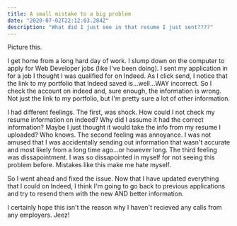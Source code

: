 ```yaml
---
title: A small mistake to a big problem
date: "2020-07-02T22:12:03.284Z"
description: "What did I just see in that resume I just sent????"
---
```


Picture this. 

I get home from a long hard day of work. I slump down on the computer to apply for Web Developer jobs (like I've been doing). I sent my application in for a job I thought I was qualified for on Indeed. As I click send, I notice that the link to my portfolio that Indeed saved is...well...WAY incorrect. So I check the account on indeed and, sure enough, the information is wrong. Not just the link to my portfolio, but I'm pretty sure a lot of other information. 

I had different feelings. The first, was shock. How could I not check my resume information on indeed? Why did I assume it had the correct information? Maybe I just thought it would take the info from my resume I uploaded? Who knows.
The second feeling was annoyance. I was not amused that I was accidentally sending out information that wasn't accurate and most likely from a long time ago...or however long. 
The third feeling was dissapointment. I was so dissapointed in myself for not seeing this problem before. Mistakes like this make me hate myself. 

So I went ahead and fixed the issue. Now that I have updated everything that I could on Indeed, I think I'm going to go back to previous applications and try to resend them with the new AND better information. 

I certainly hope this isn't the reason why I haven't recieved any calls from any employers. Jeez!

